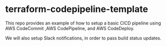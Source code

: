 # terraform-codepipeline-template

This repo provides an example of how to setup a basic CICD pipeline using AWS CodeCommit
,AWS CodePipeline, and AWS CodeDeploy.

We will also setup Slack notifications, in order to pass build status updates. 